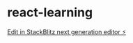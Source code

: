 # react-learning

[Edit in StackBlitz next generation editor ⚡️](https://stackblitz.com/~/github.com/juizii/react-learning)
